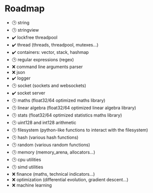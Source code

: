 # Roadmap

- :clock3: string
- :clock3: stringview
- :heavy_check_mark: lockfree threadpool
- :heavy_check_mark: thread (threads, threadpool, mutexes...)
- :heavy_check_mark: containers: vector, stack, hashmap
- :clock3: regular expressions (regex)
- :x: command line arguments parser
- :x: json
- :heavy_check_mark: logger
- :clock3: socket (sockets and websockets)
- :heavy_check_mark: socket server
- :clock3: maths (float32/64 optimized maths library)
- :clock3: linear algebra (float32/64 optimized linear algebra library)
- :clock3: stats (float32/64 optimized statistics maths library)
- :clock3: uint128 and int128 arithmetic
- :clock3: filesystem (python-like functions to interact with the filesystem)
- :clock3: hash (various hash functions)
- :clock3: random (various random functions)
- :clock3: memory (memory_arena, allocators...)
- :clock3: cpu utilities
- :clock3: simd utilities
- :x: finance (maths, technical indicators...)
- :x: optimization (differential evolution, gradient descent...)
- :x: machine learning